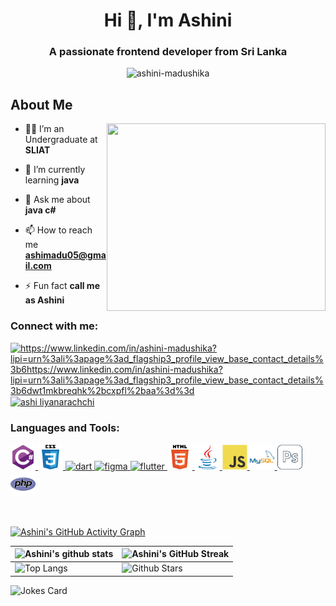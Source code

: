 <h1 align="center">Hi 👋, I'm Ashini</h1>
<h3 align="center">A passionate frontend developer from Sri Lanka</h3>

<p align="center"> <img src="https://komarev.com/ghpvc/?username=ashini-madushika&label=Profile%20views&color=0e75b6&style=flat" alt="ashini-madushika" /> </p>
<h2> About Me </h2>
<img align="right" width="350" height="300" src="https://user-images.githubusercontent.com/74038190/236119160-976a0405-caa7-470c-9356-16d43402ea0a.gif">

- 🧑‍🎓 I’m an Undergraduate at **SLIAT**
  
- 🌱 I’m currently learning **java**

- 💬 Ask me about **java c#**

- 📫 How to reach me **ashimadu05@gmail.com**

- ⚡ Fun fact **call me as Ashini**

<h3 align="left">Connect with me:</h3>
<p align="left">
<a href="https://linkedin.com/in/https://www.linkedin.com/in/ashini-madushika?lipi=urn%3ali%3apage%3ad_flagship3_profile_view_base_contact_details%3b6https://www.linkedin.com/in/ashini-madushika?lipi=urn%3ali%3apage%3ad_flagship3_profile_view_base_contact_details%3b6dwt1mkbreqhk%2bcxpfl%2baa%3d%3d" target="blank"><img align="center" src="https://raw.githubusercontent.com/rahuldkjain/github-profile-readme-generator/master/src/images/icons/Social/linked-in-alt.svg" alt="https://www.linkedin.com/in/ashini-madushika?lipi=urn%3ali%3apage%3ad_flagship3_profile_view_base_contact_details%3b6https://www.linkedin.com/in/ashini-madushika?lipi=urn%3ali%3apage%3ad_flagship3_profile_view_base_contact_details%3b6dwt1mkbreqhk%2bcxpfl%2baa%3d%3d" height="30" width="40" /></a>
<a href="https://fb.com/ashi liyanarachchi" target="blank"><img align="center" src="https://raw.githubusercontent.com/rahuldkjain/github-profile-readme-generator/master/src/images/icons/Social/facebook.svg" alt="ashi liyanarachchi" height="30" width="40" /></a>
</p>

<h3 align="left">Languages and Tools:</h3>
<p align="left"> <a href="https://www.w3schools.com/cs/" target="_blank" rel="noreferrer"> <img src="https://raw.githubusercontent.com/devicons/devicon/master/icons/csharp/csharp-original.svg" alt="csharp" width="40" height="40"/> </a> <a href="https://www.w3schools.com/css/" target="_blank" rel="noreferrer"> <img src="https://raw.githubusercontent.com/devicons/devicon/master/icons/css3/css3-original-wordmark.svg" alt="css3" width="40" height="40"/> </a> <a href="https://dart.dev" target="_blank" rel="noreferrer"> <img src="https://www.vectorlogo.zone/logos/dartlang/dartlang-icon.svg" alt="dart" width="40" height="40"/> </a> <a href="https://www.figma.com/" target="_blank" rel="noreferrer"> <img src="https://www.vectorlogo.zone/logos/figma/figma-icon.svg" alt="figma" width="40" height="40"/> </a> <a href="https://flutter.dev" target="_blank" rel="noreferrer"> <img src="https://www.vectorlogo.zone/logos/flutterio/flutterio-icon.svg" alt="flutter" width="40" height="40"/> </a> <a href="https://www.w3.org/html/" target="_blank" rel="noreferrer"> <img src="https://raw.githubusercontent.com/devicons/devicon/master/icons/html5/html5-original-wordmark.svg" alt="html5" width="40" height="40"/> </a> <a href="https://www.java.com" target="_blank" rel="noreferrer"> <img src="https://raw.githubusercontent.com/devicons/devicon/master/icons/java/java-original.svg" alt="java" width="40" height="40"/> </a> <a href="https://developer.mozilla.org/en-US/docs/Web/JavaScript" target="_blank" rel="noreferrer"> <img src="https://raw.githubusercontent.com/devicons/devicon/master/icons/javascript/javascript-original.svg" alt="javascript" width="40" height="40"/> </a> <a href="https://www.mysql.com/" target="_blank" rel="noreferrer"> <img src="https://raw.githubusercontent.com/devicons/devicon/master/icons/mysql/mysql-original-wordmark.svg" alt="mysql" width="40" height="40"/> </a> <a href="https://www.photoshop.com/en" target="_blank" rel="noreferrer"> <img src="https://raw.githubusercontent.com/devicons/devicon/master/icons/photoshop/photoshop-line.svg" alt="photoshop" width="40" height="40"/> </a> <a href="https://www.php.net" target="_blank" rel="noreferrer"> <img src="https://raw.githubusercontent.com/devicons/devicon/master/icons/php/php-original.svg" alt="php" width="40" height="40"/> </a> </p>


<br>
  
[![Ashini's GitHub Activity Graph](https://activity-graph.herokuapp.com/graph?username=ashini-madushika&theme=tokyonight)](https://git.io/praveenscience)

| ![Ashini's github stats](https://github-readme-stats.vercel.app/api?username=ashini-madushika&show_icons=true&theme=tokyonight) | ![Ashini's GitHub Streak](https://github-readme-streak-stats.herokuapp.com/?user=ashini-madushika&theme=tokyonight) |
| --- | --- |
| ![Top Langs](https://github-readme-stats.vercel.app/api/top-langs/?username=ashini-madushika&theme=tokyonight) | ![Github Stars](https://github-readme-stats.vercel.app/api?username=ashini-madushika&show_icons=true&locale=en&count_private=true&hide_rank=true&custom_title=My%20GitHub%20Stats&disable_animations=true&theme=tokyonight) |

![Jokes Card](https://readme-jokes.vercel.app/api?theme=tokyonight)


<br>
